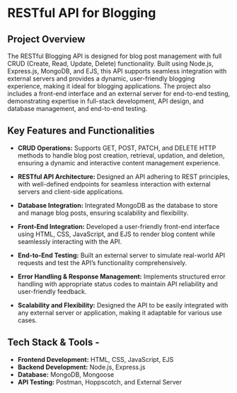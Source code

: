 # RESTful API for Blogging

## Project Overview
The RESTful Blogging API is designed for blog post management with full CRUD (Create, Read, Update, Delete) functionality. Built using Node.js, Express.js, MongoDB, and EJS, this API supports seamless integration with external servers and provides a dynamic, user-friendly blogging experience, making it ideal for blogging applications. The project also includes a front-end interface and an external server for end-to-end testing, demonstrating expertise in full-stack development, API design, and database management, and end-to-end testing.

## Key Features and Functionalities
- **CRUD Operations:** Supports GET, POST, PATCH, and DELETE HTTP methods to handle blog post creation, retrieval, updation, and deletion, ensuring a dynamic and interactive content management experience.

- **RESTful API Architecture:** Designed an API adhering to REST principles, with well-defined endpoints for seamless interaction with external servers and client-side applications.

- **Database Integration:** Integrated MongoDB as the database to store and manage blog posts, ensuring scalability and flexibility.

- **Front-End Integration:** Developed a user-friendly front-end interface using HTML, CSS, JavaScript, and EJS to render blog content while seamlessly interacting with the API.

- **End-to-End Testing:** Built an external server to simulate real-world API requests and test the API’s functionality comprehensively.

- **Error Handling & Response Management:** Implements structured error handling with appropriate status codes to maintain API reliability and user-friendly feedback.

- **Scalability and Flexibility:** Designed the API to be easily integrated with any external server or application, making it adaptable for various use cases.

## Tech Stack & Tools -
- **Frontend Development:** HTML, CSS, JavaScript, EJS
- **Backend Development:** Node.js, Express.js
- **Database:** MongoDB, Mongoose
- **API Testing:** Postman, Hoppscotch, and External Server
